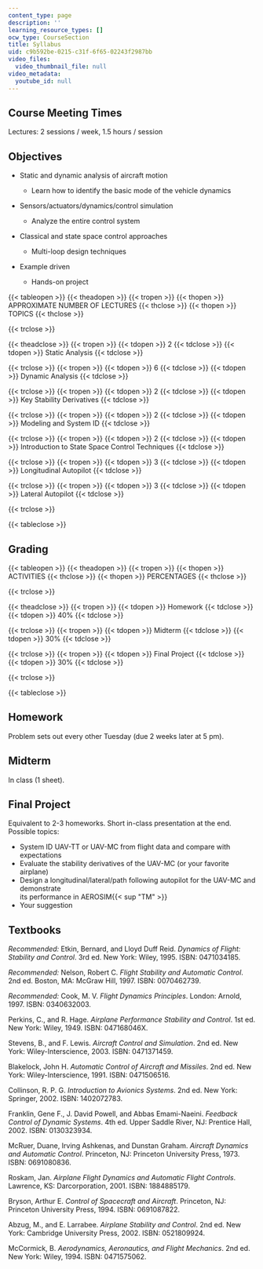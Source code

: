 ```yaml
---
content_type: page
description: ''
learning_resource_types: []
ocw_type: CourseSection
title: Syllabus
uid: c9b592be-0215-c31f-6f65-02243f2987bb
video_files:
  video_thumbnail_file: null
video_metadata:
  youtube_id: null
---
```


Course Meeting Times
--------------------

Lectures: 2 sessions / week, 1.5 hours / session

Objectives
----------

*   Static and dynamic analysis of aircraft motion
    *   Learn how to identify the basic mode of the vehicle dynamics  
          
        
*   Sensors/actuators/dynamics/control simulation
    *   Analyze the entire control system  
          
        
*   Classical and state space control approaches
    *   Multi-loop design techniques  
          
        
*   Example driven
    *   Hands-on project

{{< tableopen >}}
{{< theadopen >}}
{{< tropen >}}
{{< thopen >}}
APPROXIMATE NUMBER OF LECTURES
{{< thclose >}}
{{< thopen >}}
TOPICS
{{< thclose >}}

{{< trclose >}}

{{< theadclose >}}
{{< tropen >}}
{{< tdopen >}}
2
{{< tdclose >}}
{{< tdopen >}}
Static Analysis
{{< tdclose >}}

{{< trclose >}}
{{< tropen >}}
{{< tdopen >}}
6
{{< tdclose >}}
{{< tdopen >}}
Dynamic Analysis
{{< tdclose >}}

{{< trclose >}}
{{< tropen >}}
{{< tdopen >}}
2
{{< tdclose >}}
{{< tdopen >}}
Key Stability Derivatives
{{< tdclose >}}

{{< trclose >}}
{{< tropen >}}
{{< tdopen >}}
2
{{< tdclose >}}
{{< tdopen >}}
Modeling and System ID
{{< tdclose >}}

{{< trclose >}}
{{< tropen >}}
{{< tdopen >}}
2
{{< tdclose >}}
{{< tdopen >}}
Introduction to State Space Control Techniques
{{< tdclose >}}

{{< trclose >}}
{{< tropen >}}
{{< tdopen >}}
3
{{< tdclose >}}
{{< tdopen >}}
Longitudinal Autopilot
{{< tdclose >}}

{{< trclose >}}
{{< tropen >}}
{{< tdopen >}}
3
{{< tdclose >}}
{{< tdopen >}}
Lateral Autopilot
{{< tdclose >}}

{{< trclose >}}

{{< tableclose >}}

Grading
-------

{{< tableopen >}}
{{< theadopen >}}
{{< tropen >}}
{{< thopen >}}
ACTIVITIES
{{< thclose >}}
{{< thopen >}}
PERCENTAGES
{{< thclose >}}

{{< trclose >}}

{{< theadclose >}}
{{< tropen >}}
{{< tdopen >}}
Homework
{{< tdclose >}}
{{< tdopen >}}
40%
{{< tdclose >}}

{{< trclose >}}
{{< tropen >}}
{{< tdopen >}}
Midterm
{{< tdclose >}}
{{< tdopen >}}
30%
{{< tdclose >}}

{{< trclose >}}
{{< tropen >}}
{{< tdopen >}}
Final Project
{{< tdclose >}}
{{< tdopen >}}
30%
{{< tdclose >}}

{{< trclose >}}

{{< tableclose >}}

Homework
--------

Problem sets out every other Tuesday (due 2 weeks later at 5 pm).

Midterm
-------

In class (1 sheet).

Final Project
-------------

Equivalent to 2-3 homeworks. Short in-class presentation at the end. Possible topics:

*   System ID UAV-TT or UAV-MC from flight data and compare with expectations
*   Evaluate the stability derivatives of the UAV-MC (or your favorite airplane)
*   Design a longitudinal/lateral/path following autopilot for the UAV-MC and demonstrate  
    its performance in AEROSIM{{< sup "TM" >}}
*   Your suggestion

Textbooks
---------

_Recommended:_ Etkin, Bernard, and Lloyd Duff Reid. _Dynamics of Flight: Stability and Control_. 3rd ed. New York: Wiley, 1995. ISBN: 0471034185.

_Recommended:_ Nelson, Robert C. _Flight Stability and Automatic Control_. 2nd ed. Boston, MA: McGraw Hill, 1997. ISBN: 0070462739.

_Recommended:_ Cook, M. V. _Flight Dynamics Principles_. London: Arnold, 1997. ISBN: 0340632003.

Perkins, C., and R. Hage. _Airplane Performance Stability and Control_. 1st ed. New York: Wiley, 1949. ISBN: 047168046X.

Stevens, B., and F. Lewis. _Aircraft Control and Simulation_. 2nd ed. New York: Wiley-Interscience, 2003. ISBN: 0471371459.

Blakelock, John H. _Automatic Control of Aircraft and Missiles_. 2nd ed. New York: Wiley-Interscience, 1991. ISBN: 0471506516.

Collinson, R. P. G. _Introduction to Avionics Systems_. 2nd ed. New York: Springer, 2002. ISBN: 1402072783.

Franklin, Gene F., J. David Powell, and Abbas Emami-Naeini. _Feedback Control of Dynamic Systems_. 4th ed. Upper Saddle River, NJ: Prentice Hall, 2002. ISBN: 0130323934.

McRuer, Duane, Irving Ashkenas, and Dunstan Graham. _Aircraft Dynamics and Automatic Control_. Princeton, NJ: Princeton University Press, 1973. ISBN: 0691080836.

Roskam, Jan. _Airplane Flight Dynamics and Automatic Flight Controls_. Lawrence, KS: Darcorporation, 2001. ISBN: 1884885179.

Bryson, Arthur E. _Control of Spacecraft and Aircraft_. Princeton, NJ: Princeton University Press, 1994. ISBN: 0691087822.

Abzug, M., and E. Larrabee. _Airplane Stability and Control_. 2nd ed. New York: Cambridge University Press, 2002. ISBN: 0521809924.

McCormick, B. _Aerodynamics, Aeronautics, and Flight Mechanics_. 2nd ed. New York: Wiley, 1994. ISBN: 0471575062.
